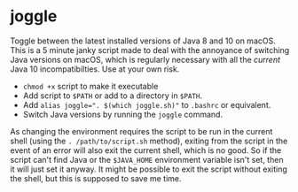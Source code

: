 # joggle
Toggle between the latest installed versions of Java 8 and 10 on macOS.
This is a 5 minute janky script made to deal with the annoyance of switching Java versions on macOS, which is regularly necessary with all the *current* Java 10 incompatibilties. Use at your own risk.

* `chmod +x` script to make it executable
* Add script to `$PATH` or add to a directory in `$PATH`.
* Add `alias joggle=". $(which joggle.sh)"` to `.bashrc` or equivalent.
* Switch Java versions by running the `joggle` command.

As changing the environment requires the script to be run in the current shell (using the `. /path/to/script.sh` method), exiting from the script in the event of an error will also exit the current shell, which is no good. So if the script can't find Java or the `$JAVA_HOME` environment variable isn't set, then it will just set it anyway. It might be possible to exit the script without exiting the shell, but this is supposed to save me time.
